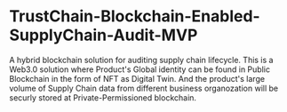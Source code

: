 # TrustChain-Blockchain-Enabled-SupplyChain-Audit-MVP
 A hybrid blockchain solution for auditing supply chain lifecycle. This is a Web3.0 solution where Product's Global identity can be found in Public Blockchain in the form of NFT as Digital Twin. And the product's large volume of Supply Chain data from different business organozation will be securly stored at Private-Permissioned blockchain.
